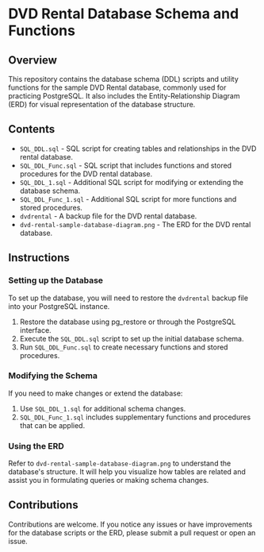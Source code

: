 # DVD Rental Database Schema and Functions

## Overview

This repository contains the database schema (DDL) scripts and utility functions for the sample DVD Rental database, commonly used for practicing PostgreSQL. It also includes the Entity-Relationship Diagram (ERD) for visual representation of the database structure.

## Contents

- `SQL_DDL.sql` - SQL script for creating tables and relationships in the DVD rental database.
- `SQL_DDL_Func.sql` - SQL script that includes functions and stored procedures for the DVD rental database.
- `SQL_DDL_1.sql` - Additional SQL script for modifying or extending the database schema.
- `SQL_DDL_Func_1.sql` - Additional SQL script for more functions and stored procedures.
- `dvdrental` - A backup file for the DVD rental database.
- `dvd-rental-sample-database-diagram.png` - The ERD for the DVD rental database.

## Instructions

### Setting up the Database

To set up the database, you will need to restore the `dvdrental` backup file into your PostgreSQL instance. 

1. Restore the database using pg_restore or through the PostgreSQL interface.
2. Execute the `SQL_DDL.sql` script to set up the initial database schema.
3. Run `SQL_DDL_Func.sql` to create necessary functions and stored procedures.

### Modifying the Schema

If you need to make changes or extend the database:

1. Use `SQL_DDL_1.sql` for additional schema changes.
2. `SQL_DDL_Func_1.sql` includes supplementary functions and procedures that can be applied.

### Using the ERD

Refer to `dvd-rental-sample-database-diagram.png` to understand the database's structure. It will help you visualize how tables are related and assist you in formulating queries or making schema changes.

## Contributions

Contributions are welcome. If you notice any issues or have improvements for the database scripts or the ERD, please submit a pull request or open an issue.
